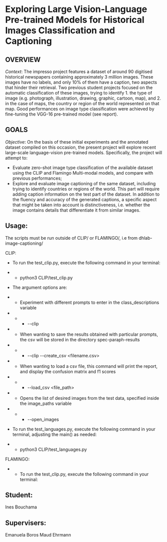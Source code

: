 # Exploring Large Vision-Language Pre-trained Models for Historical Images Classification and Captioning

## OVERVIEW

_Context_: The impresso project features a dataset of around 90 digitised historical newspapers containing approximately 3 million images. These images have no labels, and only 10% of them have a caption, two aspects that hinder their retrieval.
Two previous student projects focused on the automatic classification of these images, trying to identify 1. the type of image (e.g. photograph, illustration, drawing, graphic, cartoon, map), and 2. in the case of maps, the country or region of the world represented on that map. Good performances on image type classification were achieved by fine-tuning the VGG-16 pre-trained model (see report).

## GOALS

_Objective_: On the basis of these initial experiments and the annotated dataset compiled on this occasion, the present project will explore recent large-scale language-vision pre-trained models. Specifically, the project will attempt to:

- Evaluate zero-shot image type classification of the available dataset using the CLIP and Flamingo Multi-modal models, and compare with previous performances;
- Explore and evaluate image captioning of the same dataset, including trying to identify countries or regions of the world. This part will require adding caption information on the test part of the dataset. In addition to the fluency and accuracy of the generated captions, a specific aspect that might be taken into account is distinctiveness, i.e. whether the image contains details that differentiate it from similar images.

## **Usage:**

The scripts must be run outside of CLIP/ or FLAMINGO/, i.e from dhlab-image-captioning/ <br />

CLIP:

- To run the test_clip.py, execute the following command in your terminal: <br />

- - python3 CLIP/test_clip.py <br />

- The argument options are: <br />

- - Experiment with different prompts to enter in the class_descriptions variable <br />
- - - --clip <br />
- - When wanting to save the results obtained with particular prompts, the csv will be stored in the directory spec-paraph-results <br />
- - - --clip --create_csv <filename.csv> <type-of-change> <br />
- - When wanting to load a csv file, this command will print the report, and display the confusion matrix and f1 scores <br />
- - - --load_csv <file_path> <br />
- - Opens the list of desired images from the test data, specified inside the image_paths variable
- - - --open_images

- To run the test_languages.py, execute the following command in your terminal, adjusting the main() as needed: <br />
- - python3 CLIP/test_languages.py <br />

FLAMINGO:

- - To run the test_clip.py, execute the following command in your terminal: <br />

## **Student:**

Ines Bouchama

## **Supervisers:**

Emanuela Boros
Maud Ehrmann
